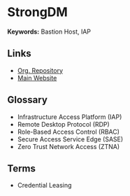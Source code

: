 # StrongDM

<!--
https://github.com/strongdm/terraform-provider-sdm
-->

**Keywords:** Bastion Host, IAP

## Links

- [Org. Repository](https://github.com/strongdm)
- [Main Website](https://strongdm.com)

## Glossary

- Infrastructure Access Platform (IAP)
- Remote Desktop Protocol (RDP)
- Role-Based Access Control (RBAC)
- Secure Access Service Edge (SASE)
- Zero Trust Network Access (ZTNA)

## Terms

- Credential Leasing

<!--
BeyondTrust
Cloudflare Access
CyberArk
Delinea (f.k.a. ThycoticCentrify)
HashiCorp Boundary
JumpCloud
Okta Advanced Server Access (ASA)
OneLogin
Perimeter 81
Pomerium
Rippling
Teleport
Saviynt
-->
